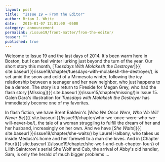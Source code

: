 ```yaml
---
layout: post
title:  "Issue 19 — From the Editor"
author: Brian J. White
date:   2015-01-07 12:01:00 -0500
category: announcement
permalink: /issue19/front-matter/from-the-editor/
teaser: ""
published: true
---
```


Welcome to Issue 19 and the last days of 2014. It's been warm here in Boston, but I can feel winter lurking just beyond the turn of the year. Our short story this month, [_Tuesdays With Molakesh the Destroyer_]({{ site.baseurl }}/issue19/chapter/tuesdays-with-molakesh-the-destroyer/), is set amid the snow and cold of a Minnesota winter, following the icy relationship between a teenager and her new neighbor, who just happens to be a demon. The story is a return to Fireside for Megan Grey, who had the flash story [_Missing_]({{ site.baseurl }}/issue15/chapter/missing/)in Issue 15. Galen Dara's illustration for _Tuesdays with Molakesh the Destroyer_ has immediately become one of my favorites.

In flash fiction, we have Brent Baldwin's [_Who We Once Were, Who We Will Never Be_]({{ site.baseurl }}/issue19/chapter/who-we-once-were-who-we-will-never-be/), the tale of a woman struggling to fulfill the dream of her and her husband, increasingly on her own. And we have [_She Waits_]({{ site.baseurl }}/issue19/chapter/she-waits/) by Laurel Halbany, who takes us inside Medusa's home and her farewell to a man she loves. And in [Chapter Four]({{ site.baseurl }}/issue19/chapter/she-wolf-and-cub-chapter-four/) of Lilith Saintcrow's serial She Wolf and Cub, the arrival of Abby's old handler, Sam, is only the herald of much bigger problems …
